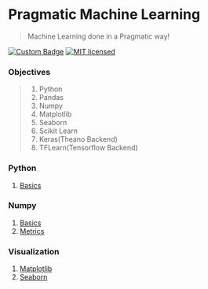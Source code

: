 # Pragmatic Machine Learning
> Machine Learning done in a Pragmatic way!

[![Custom Badge](https://img.shields.io/badge/Author-Abhijit%20Kar-brightgreen.svg)](https://abhijit-kar.github.io/)
[![MIT licensed](https://img.shields.io/badge/license-MIT-blue.svg)](https://opensource.org/licenses/mit-license.php)

### Objectives
> 1. Python
> 1. Pandas
> 1. Numpy
> 1. Matplotlib
> 1. Seaborn
> 1. Scikit Learn
> 1. Keras(Theano Backend)
> 1. TFLearn(Tensorflow Backend)

### Python
1. [Basics](https://nbviewer.jupyter.org/github/Abhijit-Kar/pragmatic-machine-learning/blob/master/Python/Basics.ipynb)

### Numpy
1. [Basics](https://nbviewer.jupyter.org/github/Abhijit-Kar/pragmatic-machine-learning/blob/master/Numpy/Basics.ipynb)
1. [Metrics](https://nbviewer.jupyter.org/github/Abhijit-Kar/pragmatic-machine-learning/blob/master/Numpy/Metrics.ipynb)

### Visualization
1. [Matplotlib](https://nbviewer.jupyter.org/github/Abhijit-Kar/pragmatic-machine-learning/blob/master/Visualization/Matplotlib.ipynb)
1. [Seaborn](https://nbviewer.jupyter.org/github/Abhijit-Kar/pragmatic-machine-learning/blob/master/Visualization/Seaborn.ipynb)

